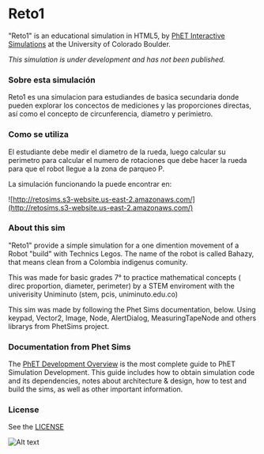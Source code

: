 Reto1
================

"Reto1" is an educational simulation in HTML5, by <a href="https://phet.colorado.edu/" target="_blank">PhET Interactive Simulations</a>
at the University of Colorado Boulder.

*This simulation is under development and has not been published.*

### Sobre esta simulación

Reto1 es una simulacion para estudiandes de basica secundaria donde pueden explorar los concectos de mediciones y las proporciones directas, así como el concepto de circunferencia, díametro y perímietro.

### Como se utiliza

El estudiante debe medir el diametro de la rueda, luego calcular su perimetro para calcular el numero de rotaciones que debe hacer la rueda para que el robot llegue a la zona de parqueo P.

La simulación funcionando la puede encontrar en:

![http://retosims.s3-website.us-east-2.amazonaws.com/](http://retosims.s3-website.us-east-2.amazonaws.com/)

### About this sim

"Reto1" provide a simple simulation for a one dimention movement of a Robot "build" with Technics Legos. The name of the robot is called Bahazy, that means clean from a Colombia indigenus comunity.

This was made for basic grades 7° to practice mathematical concepts ( direc proportion, diameter, perimeter) by a STEM enviroment with the univerisity Uniminuto (stem, pcis, uniminuto.edu.co)

This sim was made by following the Phet Sims documentation, below. Using keypad, Vector2, Image, Node, AlertDialog, MeasuringTapeNode  and others librarys from PhetSims project.


### Documentation from Phet Sims
The <a href="https://github.com/phetsims/phet-info/blob/master/doc/phet-development-overview.md" target="_blank">PhET Development Overview</a> is the most complete guide to PhET Simulation
Development. This guide includes how to obtain simulation code and its dependencies, notes about architecture & design, how to test and build
the sims, as well as other important information.

### License
See the <a href="https://github.com/phetsims/reto1/blob/master/LICENSE" target="_blank">LICENSE</a>

![Alt text](https://i.imgur.com/C6XiWsE.png "Pantalla de la simulación")


